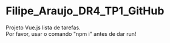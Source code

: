 # Filipe_Araujo_DR4_TP1_GitHub
Projeto Vue.js lista de tarefas.  
Por favor, usar o comando "npm i" antes de dar run!
